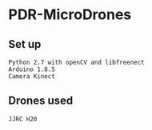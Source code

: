 # PDR-MicroDrones

## Set up
    Python 2.7 with openCV and libfreenect
    Arduino 1.8.5
    Camera Kinect


## Drones used
    JJRC H20
